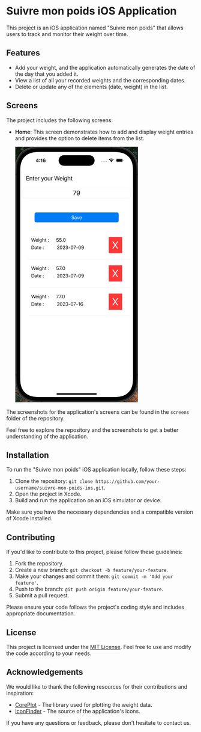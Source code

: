 # Suivre mon poids iOS Application

This project is an iOS application named "Suivre mon poids" that allows users to track and monitor their weight over time.

## Features

- Add your weight, and the application automatically generates the date of the day that you added it.
- View a list of all your recorded weights and the corresponding dates.
- Delete or update any of the elements (date, weight) in the list.

## Screens

The project includes the following screens:

- **Home**: This screen demonstrates how to add and display weight entries and provides the option to delete items from the list.

   ![Home](screens/home.png)

The screenshots for the application's screens can be found in the `screens` folder of the repository.

Feel free to explore the repository and the screenshots to get a better understanding of the application.

## Installation

To run the "Suivre mon poids" iOS application locally, follow these steps:

1. Clone the repository: `git clone https://github.com/your-username/suivre-mon-poids-ios.git`.
2. Open the project in Xcode.
3. Build and run the application on an iOS simulator or device.

Make sure you have the necessary dependencies and a compatible version of Xcode installed.

## Contributing

If you'd like to contribute to this project, please follow these guidelines:

1. Fork the repository.
2. Create a new branch: `git checkout -b feature/your-feature`.
3. Make your changes and commit them: `git commit -m 'Add your feature'`.
4. Push to the branch: `git push origin feature/your-feature`.
5. Submit a pull request.

Please ensure your code follows the project's coding style and includes appropriate documentation.

## License

This project is licensed under the [MIT License](LICENSE). Feel free to use and modify the code according to your needs.

## Acknowledgements

We would like to thank the following resources for their contributions and inspiration:

- [CorePlot](https://github.com/core-plot/core-plot) - The library used for plotting the weight data.
- [IconFinder](https://www.iconfinder.com) - The source of the application's icons.

If you have any questions or feedback, please don't hesitate to contact us.
